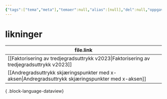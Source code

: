 ```yaml
---
{"tags":["tema","meta"],"temaer":null,"alias":[null],"del":null,"oppgave":null,"fag":null,"eksamen":null,"dg-publish":true,"title":"likninger","date":"2023-06-01","modified":"2023-06-01","permalink":"/temaer/likninger/","dgPassFrontmatter":true}
---
```



# likninger
| file.link                                                                                             |
| ----------------------------------------------------------------------------------------------------- |
| [[Faktorisering av tredjegradsuttrykk v2023\|Faktorisering av tredjegradsuttrykk v2023]]           |
| [[Andregradsuttrykk skjæringspunkter med x-aksen\|Andregradsuttrykk skjæringspunkter med x-aksen]] |

{ .block-language-dataview}
